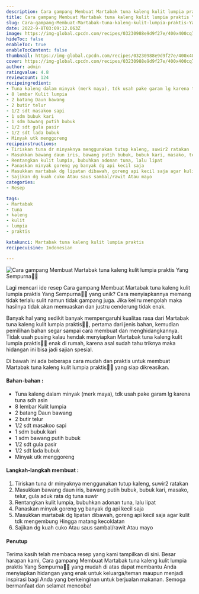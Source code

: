 ```yaml
---
description: Cara gampang Membuat Martabak tuna kaleng kulit lumpia praktis Yang Sempurna"
title: Cara gampang Membuat Martabak tuna kaleng kulit lumpia praktis Yang Sempurna
slug: Cara-gampang-Membuat-Martabak-tuna-kaleng-kulit-lumpia-praktis-Yang-Sempurna
date: 2022-9-8T03:09:12.063Z
image: https://img-global.cpcdn.com/recipes/03230988e9d9f27e/400x400cq70/photo.jpg
hideToc: false
enableToc: true
enableTocContent: false
thumbnail: https://img-global.cpcdn.com/recipes/03230988e9d9f27e/400x400cq70/photo.jpg
cover: https://img-global.cpcdn.com/recipes/03230988e9d9f27e/400x400cq70/photo.jpg
author: admin
ratingvalue: 4.8
reviewcount: 124
recipeingredient:
- Tuna kaleng dalam minyak (merk maya), tdk usah pake garam lg karena tuna sdh asin
- 8 lembar Kulit lumpia
- 2 batang Daun bawang
- 2 butir telur
- 1/2 sdt masakoo sapi
- 1 sdm bubuk kari
- 1 sdm bawang putih bubuk
- 1/2 sdt gula pasir
- 1/2 sdt lada bubuk
- Minyak utk menggoreng
recipeinstructions:
- Tiriskan tuna dr minyaknya menggunakan tutup kaleng, suwir2 ratakan
- Masukkan bawang daun iris, bawang putih bubuk, bubuk kari, masako, telur, gula aduk rata dg tuna suwir
- Rentangkan kulit lumpia, bubuhkan adonan tuna, lalu lipat
- Panaskan minyak goreng yg banyak dg api kecil saja
- Masukkan martabak dg lipatan dibawah, goreng api kecil saja agar kulit tdk mengembung Hingga matang kecoklatan
- Sajikan dg kuah cuko Atau saus sambal/rawit Atau mayo
categories:
- Resep

tags:
- Martabak
- tuna
- kaleng
- kulit
- lumpia
- praktis

katakunci: Martabak tuna kaleng kulit lumpia praktis
recipecuisine: Indonesian

---
```


![Cara gampang Membuat Martabak tuna kaleng kulit lumpia praktis Yang Sempurna👩‍🍳](https://img-global.cpcdn.com/recipes/03230988e9d9f27e/400x400cq70/photo.jpg)

Lagi mencari ide resep Cara gampang Membuat Martabak tuna kaleng kulit lumpia praktis Yang Sempurna👩‍🍳 yang unik? Cara menyiapkannya memang tidak terlalu sulit namun tidak gampang juga. Jika keliru mengolah maka hasilnya tidak akan memuaskan dan justru cenderung tidak enak.

Banyak hal yang sedikit banyak mempengaruhi kualitas rasa dari Martabak tuna kaleng kulit lumpia praktis👩‍🍳, pertama dari jenis bahan, kemudian pemilihan bahan segar sampai cara membuat dan menghidangkannya. Tidak usah pusing kalau hendak menyiapkan Martabak tuna kaleng kulit lumpia praktis👩‍🍳 enak di rumah, karena asal sudah tahu triknya maka hidangan ini bisa jadi sajian spesial.

Di bawah ini ada beberapa cara mudah dan praktis untuk membuat Martabak tuna kaleng kulit lumpia praktis👩‍🍳 yang siap dikreasikan.

<!--inarticleads1-->

#### Bahan-bahan :

- Tuna kaleng dalam minyak (merk maya), tdk usah pake garam lg karena tuna sdh asin
- 8 lembar Kulit lumpia
- 2 batang Daun bawang
- 2 butir telur
- 1/2 sdt masakoo sapi
- 1 sdm bubuk kari
- 1 sdm bawang putih bubuk
- 1/2 sdt gula pasir
- 1/2 sdt lada bubuk
- Minyak utk menggoreng

<!--inarticleads2-->

#### Langkah-langkah membuat :

1. Tiriskan tuna dr minyaknya menggunakan tutup kaleng, suwir2 ratakan
1. Masukkan bawang daun iris, bawang putih bubuk, bubuk kari, masako, telur, gula aduk rata dg tuna suwir
1. Rentangkan kulit lumpia, bubuhkan adonan tuna, lalu lipat
1. Panaskan minyak goreng yg banyak dg api kecil saja
1. Masukkan martabak dg lipatan dibawah, goreng api kecil saja agar kulit tdk mengembung Hingga matang kecoklatan
1. Sajikan dg kuah cuko Atau saus sambal/rawit Atau mayo

#### Penutup

Terima kasih telah membaca resep yang kami tampilkan di sini. Besar harapan kami, Cara gampang Membuat Martabak tuna kaleng kulit lumpia praktis Yang Sempurna👩‍🍳 yang mudah di atas dapat membantu Anda menyiapkan hidangan yang enak untuk keluarga/teman maupun menjadi inspirasi bagi Anda yang berkeinginan untuk berjualan makanan. Semoga bermanfaat dan selamat mencoba!